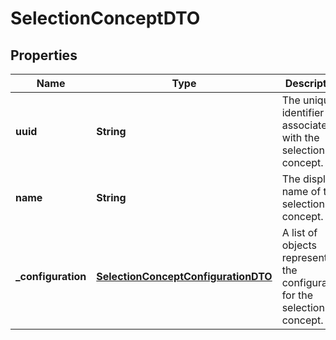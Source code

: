 

# SelectionConceptDTO


## Properties

| Name | Type | Description | Notes |
|------------ | ------------- | ------------- | -------------|
|**uuid** | **String** | The unique identifier associated with the selection concept. |  [optional] |
|**name** | **String** | The display name of the selection concept. |  [optional] |
|**_configuration** | [**SelectionConceptConfigurationDTO**](SelectionConceptConfigurationDTO.md) | A list of objects representing the configuration for the selection concept. |  [optional] |



